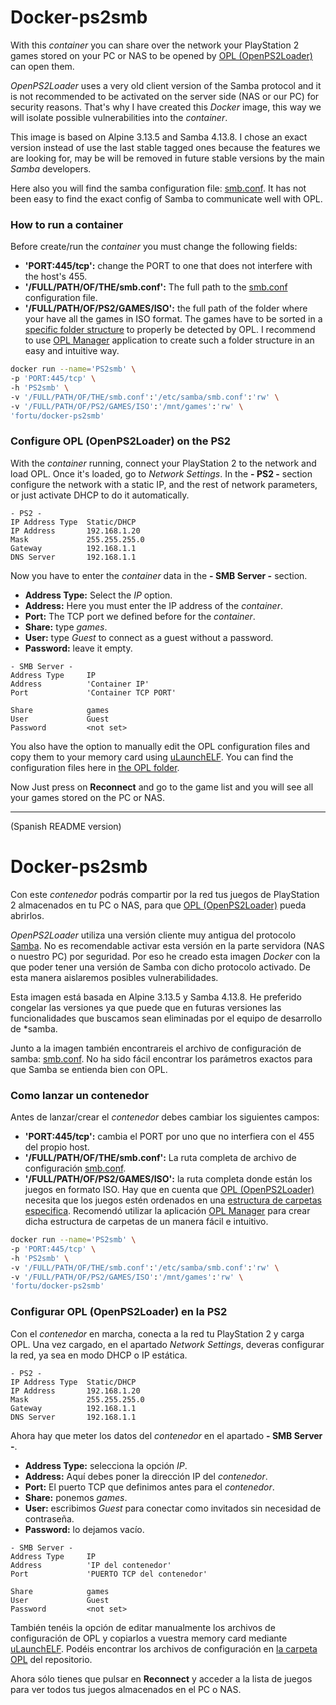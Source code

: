 
# Docker-ps2smb

With this *container* you can share over the network your PlayStation 2 games stored on your PC or NAS to be opened by [OPL (OpenPS2Loader)](https://github.com/ps2homebrew/Open-PS2-Loader) can open them.

*OpenPS2Loader* uses a very old client version of the Samba protocol and it is not recommended to be activated on the server side (NAS or our PC) for security reasons. That's why I have created this *Docker* image, this way we will isolate possible vulnerabilities into the *container*.

This image is based on Alpine 3.13.5 and Samba 4.13.8. I chose an exact version instead of use the last stable tagged ones because the features we are looking for, may be will be removed in future stable versions by the main *Samba* developers.

Here also you will find the samba configuration file: [smb.conf](smb.conf). It has not been easy to find the exact config of Samba to communicate well with OPL.

### How to run a container

Before create/run the *container* you must change the following fields:

* **'PORT:445/tcp':** change the PORT to one that does not interfere with the host's 455.
* **'/FULL/PATH/OF/THE/smb.conf':** The full path to the [smb.conf](smb.conf) configuration file.
* **'/FULL/PATH/OF/PS2/GAMES/ISO':** the full path of the folder where your have  all the games in ISO format. The games have to be sorted in a [specific folder structure](https://github.com/ps2homebrew/Open-PS2-Loader#how-to-use) to properly be detected by OPL. I recommend to use [OPL Manager](https://oplmanager.com/site/) application to create such a folder structure in an easy and intuitive way.

```Bash
docker run --name='PS2smb' \
-p 'PORT:445/tcp' \
-h 'PS2smb' \
-v '/FULL/PATH/OF/THE/smb.conf':'/etc/samba/smb.conf':'rw' \
-v '/FULL/PATH/OF/PS2/GAMES/ISO':'/mnt/games':'rw' \
'fortu/docker-ps2smb'
```
### Configure OPL (OpenPS2Loader) on the PS2

With the *container* running, connect your PlayStation 2 to the network and load OPL. Once it's loaded, go to *Network Settings*. In the **- PS2 -** section configure the network with a static IP, and the rest of network parameters, or just activate DHCP to do it automatically.

```text
- PS2 -
IP Address Type  Static/DHCP
IP Address       192.168.1.20
Mask             255.255.255.0
Gateway          192.168.1.1
DNS Server       192.168.1.1
```

Now you have to enter the *container* data in the **- SMB Server -** section.

* **Address Type:** Select the *IP* option.
* **Address:** Here you must enter the IP address of the *container*.
* **Port:** The TCP port we defined before for the *container*.
* **Share:** type *games*.
* **User:** type *Guest* to connect as a guest without a password.
* **Password:** leave it empty.

```text
- SMB Server -
Address Type     IP
Address          'Container IP'
Port             'Container TCP PORT'

Share            games
User             Guest
Password         <not set>
```

You also have the option to manually edit the OPL configuration files and copy them to your memory card using [uLaunchELF](http://ps2ulaunchelf.pbworks.com/w/page/19520134/FrontPage). You can find the configuration files here in [the OPL folder](OPL/).

Now Just press on **Reconnect** and go to the game list and you will see all your games stored on the PC or NAS.

---

(Spanish README version)

# Docker-ps2smb

Con este *contenedor* podrás compartir por la red tus juegos de PlayStation 2 almacenados en tu PC o NAS, para que [OPL (OpenPS2Loader)](https://github.com/ps2homebrew/Open-PS2-Loader) pueda abrirlos.

*OpenPS2Loader* utiliza una versión cliente muy antigua del protocolo [Samba](https://es.wikipedia.org/wiki/Samba_(software)). No es recomendable activar esta versión en la parte servidora (NAS o nuestro PC) por seguridad. Por eso he creado esta imagen *Docker* con la que poder tener una versión de Samba con dicho protocolo activado. De esta manera aislaremos posibles vulnerabilidades.

Esta imagen está basada en Alpine 3.13.5 y Samba 4.13.8. He preferido congelar las versiones ya que puede que en futuras versiones las funcionalidades que buscamos sean eliminadas por el equipo de desarrollo de *samba.

Junto a la imagen también encontrareis el archivo de configuración de samba: [smb.conf](smb.conf). No ha sido fácil encontrar los parámetros exactos para que Samba se entienda bien con OPL.

### Como lanzar un contenedor

Antes de lanzar/crear el *contenedor* debes cambiar los siguientes campos:

* **'PORT:445/tcp':** cambia el PORT por uno que no interfiera con el 455 del propio host.
* **'/FULL/PATH/OF/THE/smb.conf':** La ruta completa de archivo de configuración [smb.conf](smb.conf).
* **'/FULL/PATH/OF/PS2/GAMES/ISO':** la ruta completa donde están los juegos en formato ISO. Hay que en cuenta que [OPL (OpenPS2Loader)](https://github.com/ps2homebrew/Open-PS2-Loader) necesita que los juegos estén ordenados en una [estructura de carpetas especifica](https://github.com/ps2homebrew/Open-PS2-Loader#how-to-use). Recomendó utilizar la aplicación [OPL Manager](https://oplmanager.com/site/) para crear dicha estructura de carpetas de un manera fácil e intuitivo.

```Bash
docker run --name='PS2smb' \
-p 'PORT:445/tcp' \
-h 'PS2smb' \
-v '/FULL/PATH/OF/THE/smb.conf':'/etc/samba/smb.conf':'rw' \
-v '/FULL/PATH/OF/PS2/GAMES/ISO':'/mnt/games':'rw' \
'fortu/docker-ps2smb'
```

### Configurar OPL (OpenPS2Loader) en la PS2

Con el *contenedor* en marcha, conecta a la red tu PlayStation 2 y carga OPL. Una vez cargado, en el apartado *Network Settings*, deveras configurar la red, ya sea en modo DHCP o IP estática.

```text
- PS2 -
IP Address Type  Static/DHCP
IP Address       192.168.1.20
Mask             255.255.255.0
Gateway          192.168.1.1
DNS Server       192.168.1.1
```

Ahora hay que meter los datos del *contenedor* en el apartado **- SMB Server -**.

* **Address Type:** selecciona la opción *IP*.
* **Address:** Aquí debes poner la dirección IP del *contenedor*.
* **Port:** El puerto TCP que definimos antes para el *contenedor*.
* **Share:** ponemos *games*.
* **User:** escribimos *Guest* para conectar como invitados sin necesidad de contraseña.
* **Password:** lo dejamos vacío.

```text
- SMB Server -
Address Type     IP
Address          'IP del contenedor'
Port             'PUERTO TCP del contenedor'

Share            games
User             Guest
Password         <not set>
```

También tenéis la opción de editar manualmente los archivos de configuración de OPL y copiarlos a vuestra memory card mediante [uLaunchELF](http://ps2ulaunchelf.pbworks.com/w/page/19520134/FrontPage). Podéis encontrar los archivos de configuración en [la carpeta  OPL](OPL/) del repositorio.

Ahora sólo tienes que pulsar en **Reconnect** y acceder a la lista de juegos para ver todos tus juegos almacenados en el PC o NAS.
